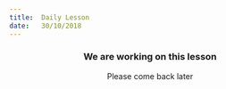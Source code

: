 ```yaml
---
title:  Daily Lesson
date:   30/10/2018
---
```


### <center>We are working on this lesson</center>
<center>Please come back later</center>